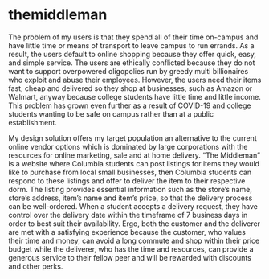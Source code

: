 # themiddleman
The problem of my users is that they spend all of their time on-campus and have little time or means of transport to leave campus to run errands. As a result, the users default to online shopping because they offer quick, easy, and simple service. The users are ethically conflicted because they do not want to support overpowered oligopolies run by greedy multi billionaires who exploit and abuse their employees. However, the users need their items fast, cheap and delivered so they shop at businesses, such as Amazon or Walmart, anyway because college students have little time and little income. This problem has grown even further as a result of COVID-19 and college students wanting to be safe on campus rather than at a public establishment.

My design solution offers my target population an alternative to the current online vendor options which is dominated by large corporations with the resources for online marketing, sale and at home delivery. “The Middleman” is a website where Columbia students can post listings for items they would like to purchase from local small businesses, then Columbia students can respond to these listings and offer to deliver the item to their respective dorm. The listing provides essential information such as the store’s name, store’s address, item’s name and item’s price, so that the delivery process can be well-ordered. When a student accepts a delivery request, they have control over the delivery date within the timeframe of 7 business days in order to best suit their availability. Ergo, both the customer and the deliverer are met with a satisfying experience because the customer, who values their time and money, can avoid a long commute and shop within their price budget while the deliverer, who has the time and resources, can provide a generous service to their fellow peer and will be rewarded with discounts and other perks. 
